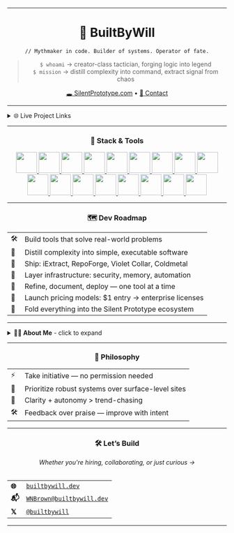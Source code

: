 <hr/>

<div align="center">

# 🧠 BuiltByWill

`// Mythmaker in code. Builder of systems. Operator of fate.`

> `$ whoami` → creator-class tactician, forging logic into legend  
> `$ mission` → distill complexity into command, extract signal from chaos

[🕳️ SilentPrototype.com](https://silentprototype.com) • [📡 Contact](mailto:builtbywill@silentprototype.com)

</div>

<hr/>

<details>
  <summary>🌐 Live Project Links</summary>

  <table align="center">
    <thead>
      <tr>
        <th align="left">🧭</th>
        <th align="left">📡 Project</th>
        <th align="left">📝 Description</th>
      </tr>
    </thead>
    <tbody>
      <tr>
        <td>🧠</td>
        <td><a href="https://www.builtbywill.dev/" target="_blank">builtbywill.dev</a></td>
        <td>Personal portfolio & terminal-style landing page</td>
      </tr>
      <tr>
        <td>🎓</td>
        <td><a href="https://builtbywill-saas.vercel.app/" target="_blank">HavenLearn</a></td>
        <td>SaaS course platform w/ auth, billing & UI polish</td>
      </tr>
      <tr>
        <td>📚</td>
        <td><a href="https://react-library-built-by-will.vercel.app/" target="_blank">HavenReads</a></td>
        <td>Frontend library app — React-based w/ filtering</td>
      </tr>
      <tr>
        <td>🧳</td>
        <td><a href="https://builtbywill-travel.vercel.app/" target="_blank">HavenTravel</a></td>
        <td>Admin dashboard clone w/ modern UI and logic</td>
      </tr>
      <tr>
        <td>🛰️</td>
        <td><a href="https://www.silentprototype.com/" target="_blank">silentprototype.com</a></td>
        <td>Beta home of Silent Prototype Labs & tools</td>
      </tr>
      <tr>
        <td>🎬</td>
        <td><a href="https://builtbywilldev.github.io/api__Practice--Mini-Project/search.html" target="_blank">Movie Search UI</a></td>
        <td>Frontend practice using a public movie API</td>
      </tr>
    </tbody>
  </table>

</details>

<hr/>

<div align="center">
<h3 align="center">🧰 Stack & Tools</h3>

  <!-- Web Core -->
  <a href="https://developer.mozilla.org/en-US/docs/Web/HTML" title="HTML5">
    <img src="https://skillicons.dev/icons?i=html" height="48" />
  </a>
  <a href="https://developer.mozilla.org/en-US/docs/Web/CSS" title="CSS3">
    <img src="https://skillicons.dev/icons?i=css" height="48" />
  </a>
  <a href="https://developer.mozilla.org/en-US/docs/Web/JavaScript" title="JavaScript">
    <img src="https://skillicons.dev/icons?i=js" height="48" />
  </a>
  <a href="https://react.dev/" title="React">
    <img src="https://skillicons.dev/icons?i=react" height="48" />
  </a>
  <a href="https://nextjs.org/" title="Next.js">
    <img src="https://skillicons.dev/icons?i=nextjs" height="48" />
  </a>
  <a href="https://tailwindcss.com/" title="Tailwind CSS">
    <img src="https://skillicons.dev/icons?i=tailwind" height="48" />
  </a>

  <!-- Backend & Infra -->
  <a href="https://nodejs.org/" title="Node.js">
    <img src="https://skillicons.dev/icons?i=nodejs" height="48" />
  </a>
  <a href="https://www.sqlite.org/index.html" title="SQLite">
    <img src="https://skillicons.dev/icons?i=sqlite" height="48" />
  </a>
  <a href="https://www.mysql.com/" title="MySQL">
    <img src="https://skillicons.dev/icons?i=mysql" height="48" />
  </a>
  <a href="https://www.docker.com/" title="Docker">
    <img src="https://skillicons.dev/icons?i=docker" height="48" />
  </a>

  <!-- Language & Shell -->
  <a href="https://www.learn-c.org/" title="C Language">
    <img src="https://skillicons.dev/icons?i=c" height="48" />
  </a>
  <a href="https://www.gnu.org/software/bash/" title="Bash / Shell">
    <img src="https://skillicons.dev/icons?i=bash" height="48" />
  </a>

  <!-- DevOps & Tools -->
  <a href="https://git-scm.com/" title="Git">
    <img src="https://skillicons.dev/icons?i=git" height="48" />
  </a>
  <a href="https://github.com/" title="GitHub">
    <img src="https://skillicons.dev/icons?i=github" height="48" />
  </a>
  <a href="https://code.visualstudio.com/" title="VS Code">
    <img src="https://skillicons.dev/icons?i=vscode" height="48" />
  </a>
  <a href="https://figma.com/" title="Figma">
    <img src="https://skillicons.dev/icons?i=figma" height="48" />
  </a>
  <a href="https://www.linux.org/" title="Linux">
  <img src="https://skillicons.dev/icons?i=linux" height="48" />
  </a>

</div>
<hr/>
<h3 align="center">🗺 Dev Roadmap</h3>
<div align="center">
  <table>
    <tr>
      <td>🛠️</td>
      <td>Build tools that solve real-world problems</td>
    </tr>
    <tr>
      <td>🧠</td>
      <td>Distill complexity into simple, executable software</td>
    </tr>
    <tr>
      <td>📂</td>
      <td>Ship: iExtract, RepoForge, Violet Collar, Coldmetal</td>
    </tr>
    <tr>
      <td>🧱</td>
      <td>Layer infrastructure: security, memory, automation</td>
    </tr>
    <tr>
      <td>🔁</td>
      <td>Refine, document, deploy — one tool at a time</td>
    </tr>
    <tr>
      <td>💸</td>
      <td>Launch pricing models: $1 entry → enterprise licenses</td>
    </tr>
    <tr>
      <td>🧬</td>
      <td>Fold everything into the Silent Prototype ecosystem</td>
    </tr>
  </table>
</div>

<hr/>

<details>

<summary ><strong >👨‍💻 About Me</strong> - click to expand</summary>
<br/>

<table align="center">
  <tr>
    <td>👨‍👧‍👦</td>
    <td><strong>Father first. System builder second.</strong><br>Raising a family while building logic-powered UIs that last.</td>
  </tr>
  <tr>
    <td>🎨</td>
    <td><strong>Frontend is my artform.</strong><br>BEM is the brush. I don't copy trends, I craft interfaces.</td>
  </tr>
  <tr>
    <td>📦</td>
    <td><strong>Zero ghost repos.</strong><br>Every project is pushed, versioned, and published — no half-built relics.</td>
  </tr>
  <tr>
    <td>⚔️</td>
    <td><strong>Urgency is my engine.</strong><br>Daily commits. Minimal drag. I rep harder than bootcampers dream of.</td>
  </tr>
  <tr>
    <td>🧠</td>
    <td><strong>Systems over scripts.</strong><br>I build scalable toolchains, not one-offs. Each repo fits into a larger architecture.</td>
  </tr>
</table>

</details>

<hr/>

<h3 align="center">📜 Philosophy</h3>
<div align="center">
  <table>
    <tr><td>⚡</td><td>Take initiative — no permission needed</td></tr>
    <tr><td>🧱</td><td>Prioritize robust systems over surface-level sites</td></tr>
    <tr><td>🧭</td><td>Clarity + autonomy > trend-chasing</td></tr>
    <tr><td>🛠️</td><td>Feedback over praise — improve with intent</td></tr>
  </table>
</div>

<hr/>

<h3 align="center">🛠 Let’s Build</h3>
<h6 align="center">Whether you're hiring, collaborating, or just curious →</h6>
<div align="center">
  <table>
    <tr>
      <td><strong>🌐</strong></td>
      <td><a href="https://www.builtbywill.dev" target="_blank"><code>builtbywill.dev</code></a></td>
    </tr>
    <tr>
      <td><strong>📬</strong></td>
      <td><a href="mailto:WNBrown@builtbywill.dev"><code>WNBrown@builtbywill.dev</code></a></td>
    </tr>
    <tr>
      <td><strong>𝕏</strong></td>
      <td><a href="https://x.com/builtbywill" target="_blank"><code>@builtbywill</code></a></td>
    </tr>
  </table>
</div>

<hr/>

<!---
builtbywilldev/builtbywilldev is a ✨ special ✨ repository because its `README.md` appears on your GitHub profile.
You can click the Preview link to see it live.
--->
